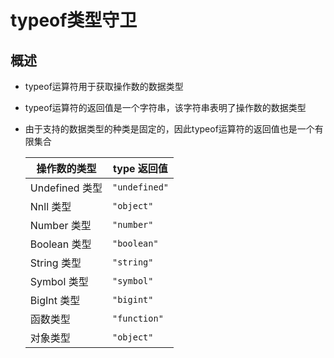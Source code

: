 # typeof类型守卫

## 概述

*   typeof运算符用于获取操作数的数据类型

*   typeof运算符的返回值是一个字符串，该字符串表明了操作数的数据类型

*   由于支持的数据类型的种类是固定的，因此typeof运算符的返回值也是一个有限集合

    | 操作数的类型       | type 返回值      |
    | ------------ | ------------- |
    | Undefined 类型 | `"undefined"` |
    | Nnll 类型      | `"object"`    |
    | Number 类型    | `"number"`    |
    | Boolean 类型   | `"boolean"`   |
    | String 类型    | `"string"`    |
    | Symbol 类型    | `"symbol"`    |
    | BigInt 类型    | `"bigint"`    |
    | 函数类型         | `"function"`  |
    | 对象类型         | `"object"`    |
